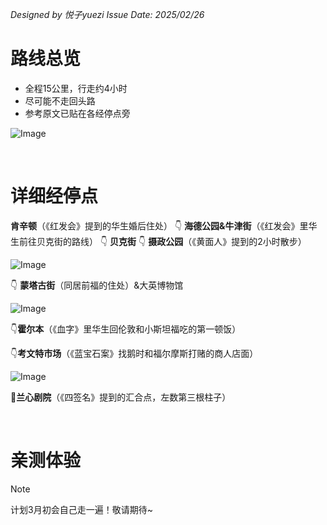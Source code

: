 _Designed by 悦子yuezi_
_Issue Date: 2025/02/26_

# 路线总览
- 全程15公里，行走约4小时
- 尽可能不走回头路
- 参考原文已贴在各经停点旁

![Image](https://github.com/user-attachments/assets/13a92c4b-3375-4246-acfd-fbb23b2de936)

<br/>

# 详细经停点

**肯辛顿**（《红发会》提到的华生婚后住处）
👇
**海德公园&牛津街**（《红发会》里华生前往贝克街的路线）
👇
**贝克街**
👇
**摄政公园**（《黄面人》提到的2小时散步）

![Image](https://github.com/user-attachments/assets/46ba1ab1-6b70-442c-b5d1-38056bfbc599)

👇
**蒙塔古街**（同居前福的住处）&大英博物馆

![Image](https://github.com/user-attachments/assets/2d9028b1-b6b0-4c4a-ad17-a01634fad1d9)

👇**霍尔本**（《血字》里华生回伦敦和小斯坦福吃的第一顿饭）

👇**考文特市场**（《蓝宝石案》找鹅时和福尔摩斯打赌的商人店面）

![Image](https://github.com/user-attachments/assets/40cd691e-04e1-4765-b642-9fc9a07f10d9)

🚩**兰心剧院**（《四签名》提到的汇合点，左数第三根柱子）


<br/>

# 亲测体验
> [!NOTE]
> 计划3月初会自己走一遍！敬请期待~
